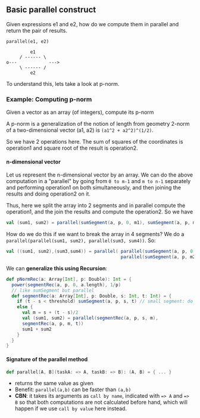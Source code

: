 ## Basic parallel construct
Given expressions e1 and e2, how do we compute them in parallel and return the pair of results.

```
parallel(e1, e2)

         e1
     / ------ \      
o---            --->
     \ ------ /
         e2
```

To understand this, lets take a look at p-norm.

### Example: Computing p-norm
Given a vector as an array (of integers), compute its p-norm

A p-norm is a generalization of the notion of length from geometry 2-norm of a two-dimensional vector (a1, a2) is `(a1^2 + a2^2)^(1/2)`.

So we have 2 operations here. The sum of squares of the coordinates is operation1 and square root of the result is operation2.

#### n-dimensional vector
Let us represent the n-dimensional vector by an array. We can do the above computation in a "parallel" by going from `0 to m-1` and `m to n-1` separately and performing operation1 on both simultaneously, and then joining the results and doing operation2 on it. 

Thus, here we split the array into 2 segments and in parallel compute the operation1, and the join the results and compute the operation2. So we have
```scala
val (sum1, sum2) = parallel(sumSegment(a, p, 0, m1), sumSegment(a, p, m1, m2))
```

How do we do this if we want to break the array in 4 segments? We do a `parallel(parallel(sum1, sum2), parallel(sum3, sum4))`. So:
```scala
val ((sum1, sum2),(sum3,sum4)) = parallel( parallel(sumSegment(a, p, 0, m1), sumSegment(a, p, m1, m2)),
                                           parallel(sumSegment(a, p, m2, m3), sumSegment(a, p, m3, a.length)) )
```


We can **generalize this using Recursion**:
```scala
def pNormRec(a: Array[Int], p: Double): Int = {
  power(segmentRec(a, p, 0, a.length), 1/p)
  // like sumSegment but parallel
  def segmentRec(a: Array[Int], p: Double, s: Int, t: Int) = {
    if (t - s < threshold) sumSegment(a, p, s, t) // small segment: do it sequentially
    else {
      val m = s + (t - s)/2
      val (sum1, sum2) = parallel(segmentRec(a, p, s, m),
      segmentRec(a, p, m, t))
      sum1 + sum2 
    } 
  }
}
```

#### Signature of the parallel method
```scala
def parallel[A, B](taskA: => A, taskB: => B): (A, B) = { ... }
```
* returns the same value as given
* Benefit: `parallel(a,b)` can be faster than `(a,b)`
* **CBN**: it takes its arguments as `call by name`, indicated with `=> A` and `=> B` so that both computations are not calculated before hand, which will happen if we use `call by value` here instead. 